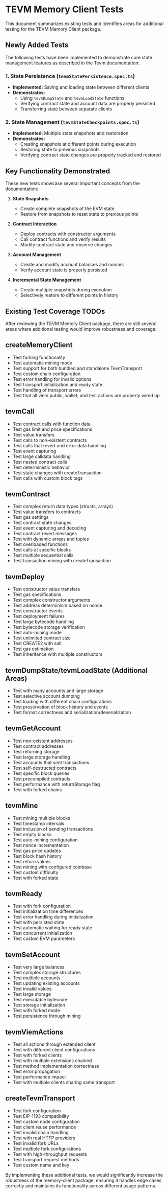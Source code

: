 # TEVM Memory Client Tests

This document summarizes existing tests and identifies areas for additional testing for the TEVM Memory Client package.

## Newly Added Tests

The following tests have been implemented to demonstrate core state management features as described in the Tevm documentation:

### 1. State Persistence (`tevmStatePersistence.spec.ts`)
- **Implemented:** Saving and loading state between different clients
- **Demonstrates:**
  - Using `tevmDumpState` and `tevmLoadState` functions
  - Verifying contract state and account data are properly persisted
  - Transferring state between separate clients

### 2. State Management (`tevmStateCheckpoints.spec.ts`)
- **Implemented:** Multiple state snapshots and restoration
- **Demonstrates:**
  - Creating snapshots at different points during execution
  - Restoring state to previous snapshots
  - Verifying contract state changes are properly tracked and restored

## Key Functionality Demonstrated

These new tests showcase several important concepts from the documentation:

1. **State Snapshots**
   - Create complete snapshots of the EVM state
   - Restore from snapshots to reset state to previous points

2. **Contract Interaction**
   - Deploy contracts with constructor arguments
   - Call contract functions and verify results
   - Modify contract state and observe changes

3. **Account Management**
   - Create and modify account balances and nonces
   - Verify account state is properly persisted

4. **Incremental State Management**
   - Create multiple snapshots during execution
   - Selectively restore to different points in history

## Existing Test Coverage TODOs

After reviewing the TEVM Memory Client package, there are still several areas where additional testing would improve robustness and coverage:

## createMemoryClient

- Test forking functionality
- Test automatic mining mode
- Test support for both bundled and standalone TevmTransport
- Test custom chain configuration
- Test error handling for invalid options
- Test transport initialization and ready state
- Test handling of transport errors
- Test that all viem public, wallet, and test actions are properly wired up

## tevmCall

- Test contract calls with function data
- Test gas limit and price specifications
- Test value transfers
- Test calls to non-existent contracts
- Test calls that revert and error data handling
- Test event capturing
- Test large calldata handling
- Test nested contract calls
- Test deterministic behavior
- Test state changes with createTransaction
- Test calls with custom block tags

## tevmContract

- Test complex return data types (structs, arrays)
- Test value transfers to contracts
- Test gas settings
- Test contract state changes
- Test event capturing and decoding
- Test contract revert messages
- Test with dynamic arrays and tuples
- Test overloaded functions
- Test calls at specific blocks
- Test multiple sequential calls
- Test transaction mining with createTransaction

## tevmDeploy

- Test constructor value transfers
- Test gas specifications
- Test complex constructor arguments
- Test address determinism based on nonce
- Test constructor events
- Test deployment failures
- Test large bytecode handling
- Test bytecode storage verification
- Test auto-mining mode
- Test unlimited contract size
- Test CREATE2 with salt
- Test gas estimation
- Test inheritance with multiple constructors

## tevmDumpState/tevmLoadState (Additional Areas)

- Test with many accounts and large storage
- Test selective account dumping
- Test loading with different chain configurations
- Test preservation of block history and events
- Test format correctness and serialization/deserialization

## tevmGetAccount

- Test non-existent addresses
- Test contract addresses
- Test returning storage
- Test large storage handling
- Test accounts that sent transactions
- Test self-destructed contracts
- Test specific block queries
- Test precompiled contracts
- Test performance with returnStorage flag
- Test with forked chains

## tevmMine

- Test mining multiple blocks
- Test timestamp intervals
- Test inclusion of pending transactions
- Test empty blocks
- Test auto-mining configuration
- Test nonce incrementation
- Test gas price updates
- Test block hash history
- Test return values
- Test mining with configured coinbase
- Test custom difficulty
- Test with forked state

## tevmReady

- Test with fork configuration
- Test initialization time differences
- Test error handling during initialization
- Test with persisted state
- Test automatic waiting for ready state
- Test concurrent initialization
- Test custom EVM parameters

## tevmSetAccount

- Test very large balances
- Test complex storage structures
- Test multiple accounts
- Test updating existing accounts
- Test invalid values
- Test large storage
- Test executable bytecode
- Test storage initialization
- Test with forked mode
- Test persistence through mining

## tevmViemActions

- Test all actions through extended client
- Test with different client configurations
- Test with forked clients
- Test with multiple extensions chained
- Test method implementation correctness
- Test error propagation
- Test performance impact
- Test with multiple clients sharing same transport

## createTevmTransport

- Test fork configuration
- Test EIP-1193 compatibility
- Test custom node configuration
- Test client reuse performance
- Test invalid chain handling
- Test with real HTTP providers
- Test invalid fork URLs
- Test multiple fork configurations
- Test with high-throughput requests
- Test transport request methods
- Test custom name and key

By implementing these additional tests, we would significantly increase the robustness of the memory-client package, ensuring it handles edge cases correctly and maintains its functionality across different usage patterns.
